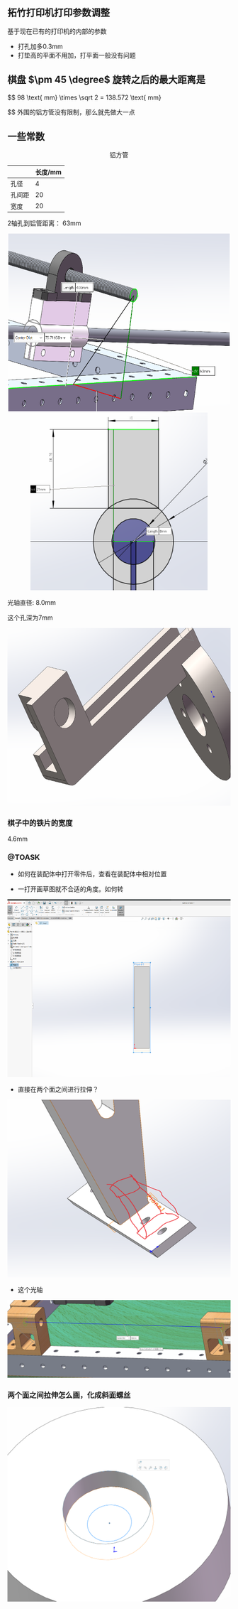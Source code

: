 ## 拓竹打印机打印参数调整
基于现在已有的打印机的内部的参数
- 打孔加多0.3mm
- 打垫高的平面不用加，打平面一般没有问题

## 棋盘 $\pm 45 \degree$ 旋转之后的最大距离是 
$$
98 \text{ mm} \times \sqrt 2 = 138.572 \text{ mm}

$$
外围的铝方管没有限制，那么就先做大一点

## 一些常数
<center>
铝方管

|      | 长度/mm | 
|------|------|
| 孔径 |4 | 
| 孔间距 | 20 | 
| 宽度   | 20 |
</center>

2轴孔到铝管距离： 63mm

<div style="text-align: center;">
	<img src="./docs/01.png" alt="Alt Text" width="500" height="400" />
</div>




<div style="text-align: center;">
	<img src="./docs/02.png" alt="Alt Text" width="400" height="400" />
</div>
<!-- ![alt text](image.png) -->

光轴直径: 8.0mm

这个孔深为7mm

<div style="text-align: center;">
	<img src="./docs/05.png" alt="Alt Text" width="600" height="400" />
</div>

### 棋子中的铁片的宽度
4.6mm

### @TOASK
- 如何在装配体中打开零件后，查看在装配体中相对位置


- 一打开画草图就不合适的角度。如何转


<div style="text-align: center;">
	<img src="./docs/03.png" alt="Alt Text" width="600" height="400" />
</div>

- 直接在两个面之间进行拉伸？

<div style="text-align: center;">
	<img src="./docs/04.png" alt="Alt Text" width="600" height="400" />
</div>

- 这个光轴

![alt text](image.png)

### 两个面之间拉伸怎么画，化成斜面螺丝
![alt text](image-1.png)